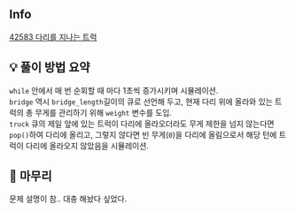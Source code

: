 ## Info
[42583 다리를 지나는 트럭](https://school.programmers.co.kr/learn/courses/30/lessons/42583)

## 💡 풀이 방법 요약
`while` 안에서 매 번 순회할 때 마다 1초씩 증가시키며 시뮬레이션.  
`bridge` 역시 `bridge_length`길이의 큐로 선언해 두고, 현재 다리 위에 올라와 있는 트럭의 총 무게를 관리하기 위해 `weight` 변수를 도입.  
`truck` 큐의 제일 앞에 있는 트럭이 다리에 올라오더라도 무게 제한을 넘지 않는다면 `pop()`하여 다리에 올리고, 그렇지 않다면 빈 무게(`0`)을 다리에 올림으로서 해당 턴에 트럭이 다리에 올라오지 않았음을 시뮬레이션.

## 🙂 마무리
문제 설명이 참.. 대충 해놨다 싶었다.
